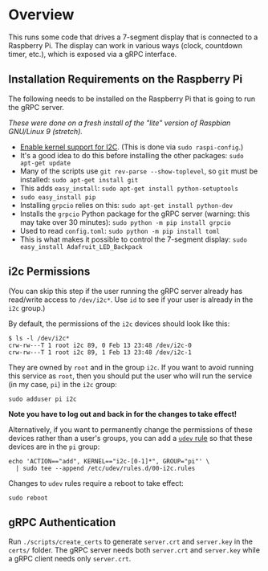 # Overview

This runs some code that drives a 7-segment display that is connected to a
Raspberry Pi.
The display can work in various ways (clock, countdown timer, etc.),
which is exposed via a gRPC interface.

## Installation Requirements on the Raspberry Pi

The following needs to be installed on the Raspberry Pi that is going to run the
gRPC server.

*These were done on a fresh install of the "lite" version of Raspbian GNU/Linux
9 (stretch).*

* [Enable kernel support for I2C](https://learn.adafruit.com/adafruits-raspberry-pi-lesson-4-gpio-setup/configuring-i2c). (This is done via `sudo raspi-config`.)
* It's a good idea to do this before installing the other packages: `sudo apt-get update`
* Many of the scripts use `git rev-parse --show-toplevel`, so `git` must be
  installed: `sudo apt-get install git`
* This adds `easy_install`: `sudo apt-get install python-setuptools`
* `sudo easy_install pip`
* Installing `grpcio` relies on this: `sudo apt-get install python-dev`
* Installs the `grpcio` Python package for the gRPC server (warning: this may
  take over 30 minutes): `sudo python -m pip install grpcio`
* Used to read `config.toml`: `sudo python -m pip install toml`
* This is what makes it possible to control the 7-segment display:
  `sudo easy_install Adafruit_LED_Backpack`

## i2c Permissions

(You can skip this step if the user running the gRPC server already has
read/write access to `/dev/i2c*`. Use `id` to see if your user is already in the
`i2c` group.)

By default, the permissions of the `i2c` devices should look like this:

```
$ ls -l /dev/i2c*
crw-rw---T 1 root i2c 89, 0 Feb 13 23:48 /dev/i2c-0
crw-rw---T 1 root i2c 89, 1 Feb 13 23:48 /dev/i2c-1
```

They are owned by `root` and in the group `i2c`. If you want to avoid running
this service as `root`, then you should put the user who will run the service
(in my case, `pi`) in the `i2c` group:

```
sudo adduser pi i2c
```

**Note you have to log out and back in for the changes to take effect!**

Alternatively, if you want to permanently change the permissions of these
devices rather than a user's groups, you can add a
[`udev` rule](http://www.reactivated.net/writing_udev_rules.html) so that
these devices are in the `pi` group:

```
echo 'ACTION=="add", KERNEL=="i2c-[0-1]*", GROUP="pi"' \
  | sudo tee --append /etc/udev/rules.d/00-i2c.rules
```

Changes to `udev` rules require a reboot to take effect:

```
sudo reboot
```

## gRPC Authentication

Run `./scripts/create_certs` to generate `server.crt` and `server.key` in the
`certs/` folder. The gRPC server needs both `server.crt` and `server.key`
while a gRPC client needs only `server.crt`.
